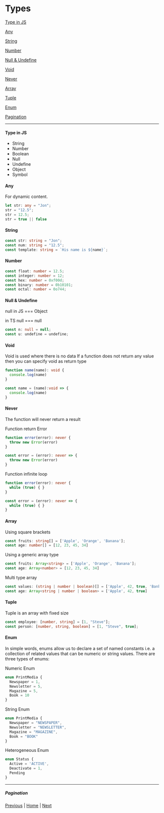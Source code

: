 # Types

[Type in JS](#type-in-js)

[Any](#any)

[String](#string)

[Number](#number)

[Null & Undefine](#null--undefine)

[Void](#void)

[Never](#never)

[Array](#array)

[Tuple](#tuple)

[Enum](#enum)

[Pagination](#pagination)



---
#### Type in JS

- String
- Number
- Boolean
- Null
- Undefine
- Object
- Symbol

#### Any
For dynamic content.

```typescript
let str: any = "Jon";
str = "12.5";
str = 12.5;
str = true || false
```

#### String

```typescript
const str: string = "Jon";
const num: string = "12.5";
const template: string = `His name is ${name}`;
```

#### Number

```typescript
const float: number = 12.5;
const integer: number = 12;
const hex: number = 0xf00d;
const binary: number = 0b10101;
const octal: number = 0o744;

```

#### Null & Undefine

null in JS === Object

in TS null === null
```typescript
const n: null = null;
const u: undefine = undefine;
```

#### Void

Void is used where there is no data
If a function does not return any value then you can specify void as return type
```typescript
function name(name): void {
  console.log(name)
}

const name = (name):void => {
  console.log(name)
}
```

#### Never

The function will never return a result

Function return Error
```typescript
function error(error): never {
  throw new Error(error)
}

const error = (error): never => {
  throw new Error(error)
}
```

Function infinite loop
```typescript
function error(error): never {
  while (true) { }
}

const error = (error): never => {
  while (true) { }
}
```

#### Array

Using square brackets
```typescript
const fruits: string[] = ['Apple', 'Orange', 'Banana'];
const age: number[] = [12, 23, 45, 34]
```

Using a generic array type
```typescript
const fruits: Array<string> = ['Apple', 'Orange', 'Banana'];
const age: Array<number> = [12, 23, 45, 34]
```

Multi type array
```typescript
const values: (string | number | boolean)[] = ['Apple', 42, true, 'Bank', 12];
const age: Array<string | number | boolean> = ['Apple', 42, true]
```

#### Tuple

Tuple is an array with fixed size
```typescript
const employee: [number, string] = [1, "Steve"];
const person: [number, string, boolean] = [1, "Steve", true];

```

#### Enum

In simple words, enums allow us to declare a set of named constants i.e. a collection of related values that can be numeric or string values.
There are three types of enums:

Numeric Enum
```typescript
enum PrintMedia {
  Newspaper = 1,
  Newsletter = 5,
  Magazine = 5,
  Book = 10
}
```

String Enum
```typescript
enum PrintMedia {
  Newspaper = "NEWSPAPER",
  Newsletter = "NEWSLETTER",
  Magazine = "MAGAZINE",
  Book = "BOOK"
}
```

Heterogeneous Enum
```typescript
enum Status { 
  Active = 'ACTIVE', 
  Deactivate = 1, 
  Pending
}
```

---
##### Pagination

[Previous](./../1_started/README.md) | [Home](./../README.md) | [Next](./../3_control_flow_statements/README.md)

